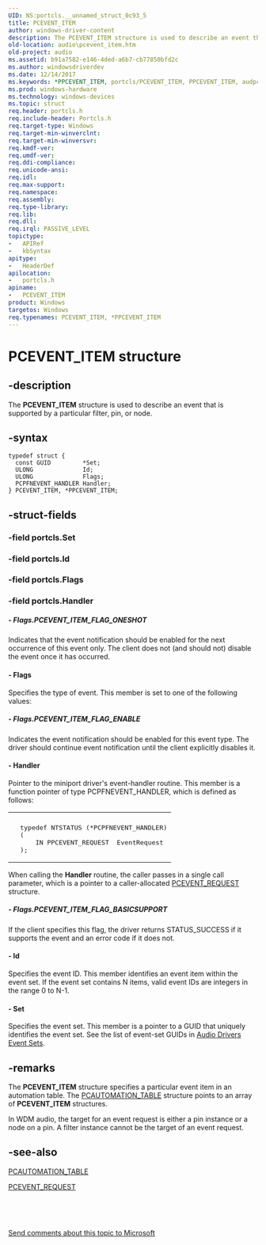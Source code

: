 ```yaml
---
UID: NS:portcls.__unnamed_struct_0c93_5
title: PCEVENT_ITEM
author: windows-driver-content
description: The PCEVENT_ITEM structure is used to describe an event that is supported by a particular filter, pin, or node.
old-location: audio\pcevent_item.htm
old-project: audio
ms.assetid: b91a7582-e146-4ded-a6b7-cb77850bfd2c
ms.author: windowsdriverdev
ms.date: 12/14/2017
ms.keywords: *PPCEVENT_ITEM, portcls/PCEVENT_ITEM, PPCEVENT_ITEM, audpc-struct_54e5d50f-6902-47d3-8170-3ee459b8dfb8.xml, audio.pcevent_item, PCEVENT_ITEM, PCEVENT_ITEM structure [Audio Devices], portcls/PPCEVENT_ITEM, PPCEVENT_ITEM structure pointer [Audio Devices]
ms.prod: windows-hardware
ms.technology: windows-devices
ms.topic: struct
req.header: portcls.h
req.include-header: Portcls.h
req.target-type: Windows
req.target-min-winverclnt: 
req.target-min-winversvr: 
req.kmdf-ver: 
req.umdf-ver: 
req.ddi-compliance: 
req.unicode-ansi: 
req.idl: 
req.max-support: 
req.namespace: 
req.assembly: 
req.type-library: 
req.lib: 
req.dll: 
req.irql: PASSIVE_LEVEL
topictype: 
-	APIRef
-	kbSyntax
apitype: 
-	HeaderDef
apilocation: 
-	portcls.h
apiname: 
-	PCEVENT_ITEM
product: Windows
targetos: Windows
req.typenames: PCEVENT_ITEM, *PPCEVENT_ITEM
---
```


# PCEVENT_ITEM structure


## -description


The <b>PCEVENT_ITEM</b> structure is used to describe an event that is supported by a particular filter, pin, or node.


## -syntax


````
typedef struct {
  const GUID         *Set;
  ULONG              Id;
  ULONG              Flags;
  PCPFNEVENT_HANDLER Handler;
} PCEVENT_ITEM, *PPCEVENT_ITEM;
````


## -struct-fields




### -field portcls.Set

 


### -field portcls.Id

 


### -field portcls.Flags

 


### -field portcls.Handler

 



##### - Flags.PCEVENT_ITEM_FLAG_ONESHOT

Indicates that the event notification should be enabled for the next occurrence of this event only. The client does not (and should not) disable the event once it has occurred.


#### - Flags

Specifies the type of event. This member is set to one of the following values:




##### - Flags.PCEVENT_ITEM_FLAG_ENABLE

Indicates the event notification should be enabled for this event type. The driver should continue event notification until the client explicitly disables it.


#### - Handler

Pointer to the miniport driver's event-handler routine. This member is a function pointer of type PCPFNEVENT_HANDLER, which is defined as follows:
<div class="code"><span codelanguage=""><table>
<tr>
<th></th>
</tr>
<tr>
<td>
<pre>  typedef NTSTATUS (*PCPFNEVENT_HANDLER)
  (
      IN PPCEVENT_REQUEST  EventRequest
  );</pre>
</td>
</tr>
</table></span></div>When calling the <b>Handler</b> routine, the caller passes in a single call parameter, which is a pointer to a caller-allocated <a href="..\portcls\ns-portcls-_pcevent_request.md">PCEVENT_REQUEST</a> structure.


##### - Flags.PCEVENT_ITEM_FLAG_BASICSUPPORT

If the client specifies this flag, the driver returns STATUS_SUCCESS if it supports the event and an error code if it does not.


#### - Id

Specifies the event ID. This member identifies an event item within the event set. If the event set contains N items, valid event IDs are integers in the range 0 to N-1.


#### - Set

Specifies the event set. This member is a pointer to a GUID that uniquely identifies the event set. See the list of event-set GUIDs in <a href="https://msdn.microsoft.com/library/windows/hardware/ff536195">Audio Drivers Event Sets</a>.


## -remarks


The <b>PCEVENT_ITEM</b> structure specifies a particular event item in an automation table. The <a href="..\portcls\ns-portcls-__unnamed_struct_0c93_6.md">PCAUTOMATION_TABLE</a> structure points to an array of <b>PCEVENT_ITEM</b> structures.

In WDM audio, the target for an event request is either a pin instance or a node on a pin. A filter instance cannot be the target of an event request.



## -see-also

<a href="..\portcls\ns-portcls-__unnamed_struct_0c93_6.md">PCAUTOMATION_TABLE</a>

<a href="..\portcls\ns-portcls-_pcevent_request.md">PCEVENT_REQUEST</a>

 

 

<a href="mailto:wsddocfb@microsoft.com?subject=Documentation%20feedback [audio\audio]:%20PCEVENT_ITEM structure%20 RELEASE:%20(12/14/2017)&amp;body=%0A%0APRIVACY STATEMENT%0A%0AWe use your feedback to improve the documentation. We don't use your email address for any other purpose, and we'll remove your email address from our system after the issue that you're reporting is fixed. While we're working to fix this issue, we might send you an email message to ask for more info. Later, we might also send you an email message to let you know that we've addressed your feedback.%0A%0AFor more info about Microsoft's privacy policy, see http://privacy.microsoft.com/en-us/default.aspx." title="Send comments about this topic to Microsoft">Send comments about this topic to Microsoft</a>

